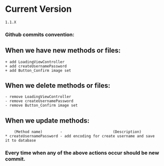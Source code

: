 # Current Version
```
1.1.X
```

### Github commits convention:

## When we have new methods or files:
```
+ add LoadingViewController
+ add createUsernamePassword
+ add Button_Confirm image set
```

## When we delete methods or files:
```
- remove LoadingViewController
- remove createUsernamePassword
- remove Button_Confirm image set
```

## When we update methods:
```
    (Method name)        -                       (Description)
* createUsernamePassword - add encoding for create username and save it to database
```

### Every time when any of the above actions occur should be new commit.
